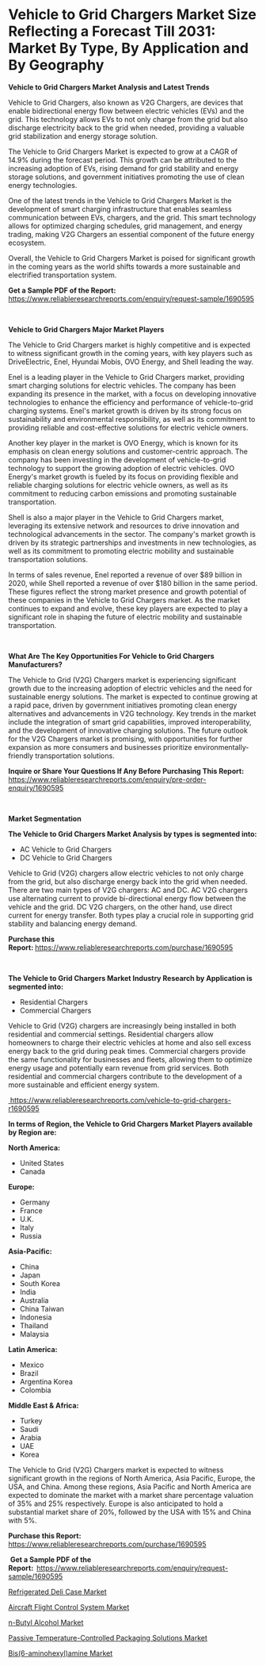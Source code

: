 <p><h1>Vehicle to Grid Chargers Market Size Reflecting a Forecast Till 2031: Market By Type, By Application and By Geography</h1></p><p><strong>Vehicle to Grid Chargers Market Analysis and Latest Trends</strong></p>
<p><p>Vehicle to Grid Chargers, also known as V2G Chargers, are devices that enable bidirectional energy flow between electric vehicles (EVs) and the grid. This technology allows EVs to not only charge from the grid but also discharge electricity back to the grid when needed, providing a valuable grid stabilization and energy storage solution.</p><p>The Vehicle to Grid Chargers Market is expected to grow at a CAGR of 14.9% during the forecast period. This growth can be attributed to the increasing adoption of EVs, rising demand for grid stability and energy storage solutions, and government initiatives promoting the use of clean energy technologies.</p><p>One of the latest trends in the Vehicle to Grid Chargers Market is the development of smart charging infrastructure that enables seamless communication between EVs, chargers, and the grid. This smart technology allows for optimized charging schedules, grid management, and energy trading, making V2G Chargers an essential component of the future energy ecosystem.</p><p>Overall, the Vehicle to Grid Chargers Market is poised for significant growth in the coming years as the world shifts towards a more sustainable and electrified transportation system.</p></p>
<p><strong>Get a Sample PDF of the Report:&nbsp;</strong> <a href="https://www.reliableresearchreports.com/enquiry/request-sample/1690595">https://www.reliableresearchreports.com/enquiry/request-sample/1690595</a></p>
<p>&nbsp;</p>
<p><strong>Vehicle to Grid Chargers Major Market Players</strong></p>
<p><p>The Vehicle to Grid Chargers market is highly competitive and is expected to witness significant growth in the coming years, with key players such as DriveElectric, Enel, Hyundai Mobis, OVO Energy, and Shell leading the way.</p><p>Enel is a leading player in the Vehicle to Grid Chargers market, providing smart charging solutions for electric vehicles. The company has been expanding its presence in the market, with a focus on developing innovative technologies to enhance the efficiency and performance of vehicle-to-grid charging systems. Enel's market growth is driven by its strong focus on sustainability and environmental responsibility, as well as its commitment to providing reliable and cost-effective solutions for electric vehicle owners.</p><p>Another key player in the market is OVO Energy, which is known for its emphasis on clean energy solutions and customer-centric approach. The company has been investing in the development of vehicle-to-grid technology to support the growing adoption of electric vehicles. OVO Energy's market growth is fueled by its focus on providing flexible and reliable charging solutions for electric vehicle owners, as well as its commitment to reducing carbon emissions and promoting sustainable transportation.</p><p>Shell is also a major player in the Vehicle to Grid Chargers market, leveraging its extensive network and resources to drive innovation and technological advancements in the sector. The company's market growth is driven by its strategic partnerships and investments in new technologies, as well as its commitment to promoting electric mobility and sustainable transportation solutions.</p><p>In terms of sales revenue, Enel reported a revenue of over $89 billion in 2020, while Shell reported a revenue of over $180 billion in the same period. These figures reflect the strong market presence and growth potential of these companies in the Vehicle to Grid Chargers market. As the market continues to expand and evolve, these key players are expected to play a significant role in shaping the future of electric mobility and sustainable transportation.</p></p>
<p>&nbsp;</p>
<p><strong>What Are The Key Opportunities For Vehicle to Grid Chargers Manufacturers?</strong></p>
<p><p>The Vehicle to Grid (V2G) Chargers market is experiencing significant growth due to the increasing adoption of electric vehicles and the need for sustainable energy solutions. The market is expected to continue growing at a rapid pace, driven by government initiatives promoting clean energy alternatives and advancements in V2G technology. Key trends in the market include the integration of smart grid capabilities, improved interoperability, and the development of innovative charging solutions. The future outlook for the V2G Chargers market is promising, with opportunities for further expansion as more consumers and businesses prioritize environmentally-friendly transportation solutions.</p></p>
<p><strong>Inquire or Share Your Questions If Any Before Purchasing This Report:</strong> <a href="https://www.reliableresearchreports.com/enquiry/pre-order-enquiry/1690595">https://www.reliableresearchreports.com/enquiry/pre-order-enquiry/1690595</a></p>
<p>&nbsp;</p>
<p><strong>Market Segmentation</strong></p>
<p><strong>The Vehicle to Grid Chargers Market Analysis by types is segmented into:</strong></p>
<p><ul><li>AC Vehicle to Grid Chargers</li><li>DC Vehicle to Grid Chargers</li></ul></p>
<p><p>Vehicle to Grid (V2G) chargers allow electric vehicles to not only charge from the grid, but also discharge energy back into the grid when needed. There are two main types of V2G chargers: AC and DC. AC V2G chargers use alternating current to provide bi-directional energy flow between the vehicle and the grid. DC V2G chargers, on the other hand, use direct current for energy transfer. Both types play a crucial role in supporting grid stability and balancing energy demand.</p></p>
<p><strong>Purchase this Report:&nbsp;</strong><a href="https://www.reliableresearchreports.com/purchase/1690595">https://www.reliableresearchreports.com/purchase/1690595</a></p>
<p>&nbsp;</p>
<p><strong>The Vehicle to Grid Chargers Market Industry Research by Application is segmented into:</strong></p>
<p><ul><li>Residential Chargers</li><li>Commercial Chargers</li></ul></p>
<p><p>Vehicle to Grid (V2G) chargers are increasingly being installed in both residential and commercial settings. Residential chargers allow homeowners to charge their electric vehicles at home and also sell excess energy back to the grid during peak times. Commercial chargers provide the same functionality for businesses and fleets, allowing them to optimize energy usage and potentially earn revenue from grid services. Both residential and commercial chargers contribute to the development of a more sustainable and efficient energy system.</p></p>
<p><a href="https://www.reliableresearchreports.com/vehicle-to-grid-chargers-r1690595">&nbsp;https://www.reliableresearchreports.com/vehicle-to-grid-chargers-r1690595</a></p>
<p><strong>In terms of Region, the Vehicle to Grid Chargers Market Players available by Region are:</strong></p>
<p>
    <p> <strong> North America: </strong>
        <ul>
            <li>United States</li>
            <li>Canada</li>
        </ul>
        </p> 
    <p> <strong> Europe: </strong>
        <ul>
            <li>Germany</li>
            <li>France</li>
            <li>U.K.</li>
            <li>Italy</li>
            <li>Russia</li>
        </ul>
        </p> 
    <p> <strong> Asia-Pacific: </strong>
        <ul>
            <li>China</li>
            <li>Japan</li>
            <li>South Korea</li>
            <li>India</li>
            <li>Australia</li>
            <li>China Taiwan</li>
            <li>Indonesia</li>
            <li>Thailand</li>
            <li>Malaysia</li>
        </ul>
        </p> 
    <p> <strong> Latin America: </strong>
        <ul>
            <li>Mexico</li>
            <li>Brazil</li>
            <li>Argentina Korea</li>
            <li>Colombia</li>
        </ul>
        </p> 
    <p> <strong> Middle East & Africa: </strong>
        <ul>
            <li>Turkey</li>
            <li>Saudi</li>
            <li>Arabia</li>
            <li>UAE</li>
            <li>Korea</li>
        </ul>
    </p>
    </p>
<p><p>The Vehicle to Grid (V2G) Chargers market is expected to witness significant growth in the regions of North America, Asia Pacific, Europe, the USA, and China. Among these regions, Asia Pacific and North America are expected to dominate the market with a market share percentage valuation of 35% and 25% respectively. Europe is also anticipated to hold a substantial market share of 20%, followed by the USA with 15% and China with 5%.</p></p>
<p><strong>Purchase this Report: </strong><a href="https://www.reliableresearchreports.com/purchase/1690595">https://www.reliableresearchreports.com/purchase/1690595</a></p>
<p>&nbsp;<strong>Get a Sample PDF of the Report:&nbsp;&nbsp;</strong><a href="https://www.reliableresearchreports.com/enquiry/request-sample/1690595">https://www.reliableresearchreports.com/enquiry/request-sample/1690595</a></p>
<p><strong></strong></p>
<p><p><a href="https://github.com/edaunhshhs/Market-Research-Report-List-1/blob/main/refrigerated-deli-case-market.md">Refrigerated Deli Case Market</a></p><p><a href="https://github.com/carolinehamilton5656/Market-Research-Report-List-1/blob/main/aircraft-flight-control-system-market.md">Aircraft Flight Control System Market</a></p><p><a href="https://medium.com/@emily.sutherland4534/n-butyl-alcohol-market-size-share-analysis-growth-trends-forecast-2024-2031-1b283072c4b7">n-Butyl Alcohol Market</a></p><p><a href="https://medium.com/@joseph.baker466547/passive-temperature-controlled-packaging-solutions-market-a-global-and-regional-analysis-focus-3a665aff266c">Passive Temperature-Controlled Packaging Solutions Market</a></p><p><a href="https://medium.com/@dan.murray5879/bis-6-aminohexyl-amine-market-trends-and-analysis-opportunities-and-challenges-for-future-growth-40ef31a43975">Bis(6-aminohexyl)amine Market</a></p></p>